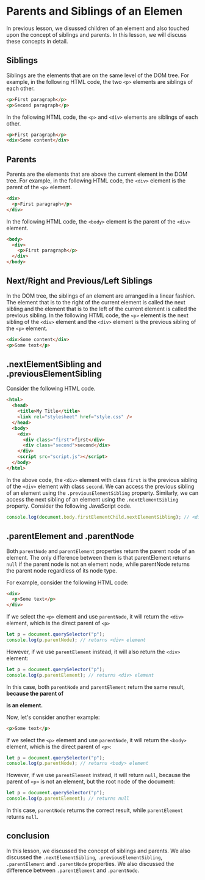# Parents and Siblings of an Elemen

In previous lesson, we disussed children of an element and also touched upon the concept of siblings and parents. In this lesson, we will discuss these concepts in detail.

## Siblings

Siblings are the elements that are on the same level of the DOM tree. For example, in the following HTML code, the two `<p>` elements are siblings of each other.

```html
<p>First paragraph</p>
<p>Second paragraph</p>
```

In the following HTML code, the `<p>` and `<div>` elements are siblings of each other.

```html
<p>First paragraph</p>
<div>Some content</div>
```

## Parents

Parents are the elements that are above the current element in the DOM tree. For example, in the following HTML code, the `<div>` element is the parent of the `<p>` element.

```html
<div>
  <p>First paragraph</p>
</div>
```

In the following HTML code, the `<body>` element is the parent of the `<div>` element.

```html
<body>
  <div>
    <p>First paragraph</p>
  </div>
</body>
```

## Next/Right and Previous/Left Siblings

In the DOM tree, the siblings of an element are arranged in a linear fashion. The element that is to the right of the current element is called the next sibling and the element that is to the left of the current element is called the previous sibling. In the following HTML code, the `<p>` element is the next sibling of the `<div>` element and the `<div>` element is the previous sibling of the `<p>` element.

```html
<div>Some content</div>
<p>Some text</p>
```

## .nextElementSibling and .previousElementSibling

Consider the following HTML code.

```html
<html>
  <head>
    <title>My Title</title>
    <link rel="stylesheet" href="style.css" />
  </head>
  <body>
    <div>
      <div class="first">first</div>
      <div class="second">second</div>
    </div>
    <script src="script.js"></script>
  </body>
</html>
```

In the above code, the `<div>` element with class `first` is the previous sibling of the `<div>` element with class `second`. We can access the previous sibling of an element using the `.previousElementSibling` property. Similarly, we can access the next sibling of an element using the `.nextElementSibling` property. Consider the following JavaScript code.

```javascript
console.log(document.body.firstElementChild.nextElementSibling); // <div class="second">second</div>
```

## .parentElement and .parentNode

Both `parentNode` and `parentElement` properties return the parent node of an element. The only difference between them is that parentElement returns `null` if the parent node is not an element node, while parentNode returns the parent node regardless of its node type.

For example, consider the following HTML code:

```html
<div>
  <p>Some text</p>
</div>
```

If we select the `<p>` element and use `parentNode`, it will return the `<div>` element, which is the direct parent of `<p>`

```js
let p = document.querySelector("p");
console.log(p.parentNode); // returns <div> element
```

However, if we use `parentElement` instead, it will also return the `<div>` element:

```js
let p = document.querySelector("p");
console.log(p.parentElement); // returns <div> element
```

In this case, both `parentNode` and `parentElement` return the same result, **because the parent of <p> is an element.**

Now, let's consider another example:

```html
<p>Some text</p>
```

If we select the `<p>` element and use `parentNode`, it will return the `<body>` element, which is the direct parent of `<p>`:

```js
let p = document.querySelector("p");
console.log(p.parentNode); // returns <body> element
```

However, if we use `parentElement` instead, it will return `null`, because the parent of `<p>` is not an element, but the root node of the document:

```js
let p = document.querySelector("p");
console.log(p.parentElement); // returns null
```

In this case, `parentNode` returns the correct result, while `parentElement` returns `null`.

## conclusion

In this lesson, we discussed the concept of siblings and parents. We also discussed the `.nextElementSibling`, `.previousElementSibling`, `.parentElement` and `.parentNode` properties. We also discussed the difference between `.parentElement` and `.parentNode`.
